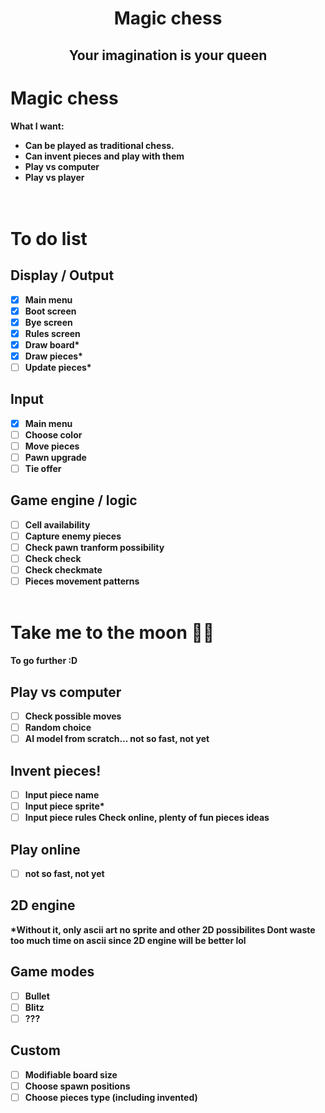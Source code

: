 <h1 align="center"> <b> Magic chess </h1>
<h2 align="center"> Your imagination is your queen</h2>

# Magic chess
What I want:  
- Can be played as traditional chess.  
- Can invent pieces and play with them  
- Play vs computer  
- Play vs player  
<br> </br>

# To do list
## Display / Output
- [x] Main menu
- [x] Boot screen
- [x] Bye screen
- [x] Rules screen
- [x] Draw board*
- [x] Draw pieces*
- [ ] Update pieces*
 
## Input
- [x] Main menu
- [ ] Choose color
- [ ] Move pieces
- [ ] Pawn upgrade
- [ ] Tie offer

## Game engine / logic
- [ ] Cell availability
- [ ] Capture enemy pieces
- [ ] Check pawn tranform possibility
- [ ] Check check
- [ ] Check checkmate
- [ ] Pieces movement patterns
<br> </br>

# Take me to the moon 🎵🎵
To go further :D
## Play vs computer
- [ ] Check possible moves
- [ ] Random choice
- [ ] AI model from scratch... not so fast, not yet

## Invent pieces!
- [ ] Input piece name
- [ ] Input piece sprite*
- [ ] Input piece rules
Check online, plenty of fun pieces ideas

## Play online
- [ ] not so fast, not yet

## 2D engine
*Without it, only ascii art no sprite and other 2D possibilites
Dont waste too much time on ascii since 2D engine will be better lol

## Game modes
- [ ] Bullet
- [ ] Blitz
- [ ] ???

## Custom
- [ ] Modifiable board size
- [ ] Choose spawn positions 
- [ ] Choose pieces type (including invented)
